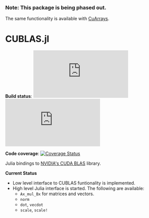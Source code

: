 ### Note: This package is being phased out.

The same functionality is available with [CuArrays](https://github.com/JuliaGPU/CuArrays.jl).

# CUBLAS.jl

**Build status**: [![][buildbot-julia05-img]][buildbot-julia05-url] [![][buildbot-julia06-img]][buildbot-julia06-url]

**Code coverage**: [![Coverage Status](https://codecov.io/gh/JuliaGPU/CUBLAS.jl/coverage.svg)](https://codecov.io/gh/JuliaGPU/CUBLAS.jl)

[buildbot-julia05-img]: http://ci.maleadt.net/shields/build.php?builder=CUBLAS-julia05-x86-64bit&name=julia%200.5
[buildbot-julia05-url]: http://ci.maleadt.net/shields/url.php?builder=CUBLAS-julia05-x86-64bit
[buildbot-julia06-img]: http://ci.maleadt.net/shields/build.php?builder=CUBLAS-julia06-x86-64bit&name=julia%200.6
[buildbot-julia06-url]: http://ci.maleadt.net/shields/url.php?builder=CUBLAS-julia06-x86-64bit

Julia bindings to [NVIDIA's CUDA BLAS](http://docs.nvidia.com/cuda/cublas/#axzz3QuWcFxvY) library.

**Current Status**
* Low level interface to CUBLAS funtionality is implemented.
* High level Julia interface is started. The following are available:
    * `Ax_mul_Bx` for matrices and vectors.
    * `norm`
    * `dot`, `vecdot`
    * `scale`, `scale!`
